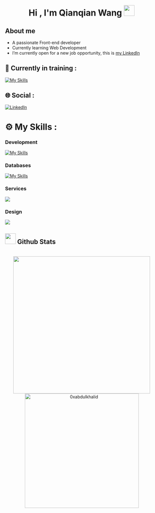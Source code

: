 <h1 align="center"><b>Hi , I'm Qianqian Wang </b><img src="https://media.giphy.com/media/hvRJCLFzcasrR4ia7z/giphy.gif" width="35"></h1>


## **About me**

- A passionate Front-end developer
- Currently learning Web Development
- I’m currently open for a new job opportunity, this is [my LinkedIn](https://www.linkedin.com/in/qianqian-wang-1425341b4/)

## 📖 Currently in training :

[![My Skills](https://skillicons.dev/icons?i=nodejs,typescript)](https://skillicons.dev)

## 🌐 Social :

[![LinkedIn](https://img.shields.io/badge/LinkedIn-%230077B5.svg?logo=linkedin&logoColor=white)](https://www.linkedin.com/in/qianqian-wang-1425341b4/) 

# ⚙️ My Skills :

### Development

[![My Skills](https://skillicons.dev/icons?i=html,css,js,c,vite,react,tailwind,nodejs,express)](https://skillicons.dev)


### Databases

[![My Skills](https://skillicons.dev/icons?i=mongodb,mysql)](https://skillicons.dev)

### Services

<img src="https://skillicons.dev/icons?i=github&theme=dark" />

### Design

<img src="https://skillicons.dev/icons?i=figma&theme=dark" />


## <img src="https://media.giphy.com/media/iY8CRBdQXODJSCERIr/giphy.gif" width="35"><b> Github Stats </b>

<br>

<div align="center">

<a href="https://github.com/Wqq1997">
  <img src="https://github-readme-stats-ov3p4qjoe-wqq1997.vercel.app/api?username=0xWqq1997&include_all_commits=true&count_private=true&show_icons=true&line_height=20&title_color=7A7ADB&icon_color=2234AE&text_color=D3D3D3&bg_color=0,000000,130F40" width="450"/>
  <img src="https://github-readme-stats-ov3p4qjoe-wqq1997.vercel.app/api/top-langs?username=0xWqq1997&show_icons=true&locale=en&layout=compact&line_height=20&title_color=7A7ADB&icon_color=2234AE&text_color=D3D3D3&bg_color=0,000000,130F40" width="375"  alt="0xabdulkhalid"/>

</a>
</div>

<br>
<br>
<br>

